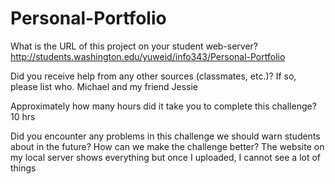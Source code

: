 # Personal-Portfolio
What is the URL of this project on your student web-server?
http://students.washington.edu/yuweid/info343/Personal-Portfolio 


Did you receive help from any other sources (classmates, etc.)? If so, please list who.
Michael and my friend Jessie


Approximately how many hours did it take you to complete this challenge?
10 hrs


Did you encounter any problems in this challenge we should warn students about in the future? How can we make the challenge better?
The website on my local server shows everything but once I uploaded, I cannot see a lot of things
